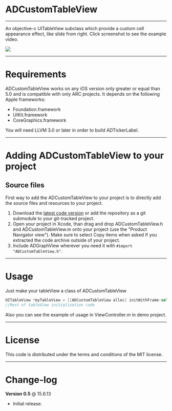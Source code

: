 ADCustomTableView
=============
-------------

An objective-c UITableView subclass which provide a custom cell appearance effect, like slide from right. Click screenshot to see the example video.

[![](https://dl.dropbox.com/u/25847340/ADCustomTableView/screenshot-thumb.png)](https://dl.dropbox.com/u/25847340/ADCustomTableView/video.mp4)

------------
Requirements
============

ADCustomTableView works on any iOS version only greater or equal than 5.0 and is compatible with only ARC projects. It depends on the following Apple frameworks:

* Foundation.framework
* UIKit.framework
* CoreGraphics.framework

You will need LLVM 3.0 or later in order to build ADTickerLabel. 

------------------------------------
Adding ADCustomTableView to your project
====================================

Source files
------------

First way to add the ADCustomTableView to your project is to directly add the source files and resources to your project.

1. Download the [latest code version](https://github.com/Antondomashnev/ADCustomTableView/downloads) or add the repository as a git submodule to your git-tracked project. 
2. Open your project in Xcode, than drag and drop ADCustomTableView.h and ADCustomTableView.m onto your project (use the "Product Navigator view"). Make sure to select Copy items when asked if you extracted the code archive outside of your project. 
3. Include ADGraphView wherever you need it with `#import "ADCustomTableView.h"`.

-----
Usage
=====

Just make your tableView a class of ADCustomTableView

```objective-c
UITableView *myTableView = [[ADCustomTableView alloc] initWithFrame:self.view.bounds style:UITableViewStylePlain];
//Rest of tableView initialization code
```

Also you can see the example of usage in ViewController.m in demo project.

-------
License
=======

This code is distributed under the terms and conditions of the MIT license. 

----------
Change-log
==========

**Version 0.5** @ 15.6.13

- Initial release.

